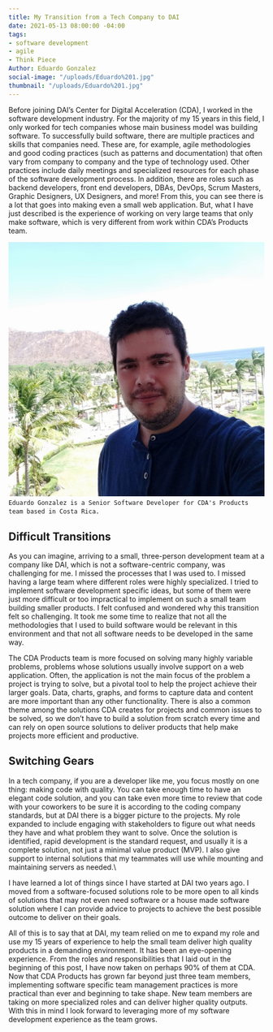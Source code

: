 ```yaml
---
title: My Transition from a Tech Company to DAI
date: 2021-05-13 08:00:00 -04:00
tags:
- software development
- agile
- Think Piece
Author: Eduardo Gonzalez
social-image: "/uploads/Eduardo%201.jpg"
thumbnail: "/uploads/Eduardo%201.jpg"
---
```


Before joining DAI’s Center for Digital Acceleration (CDA), I worked in the software development industry. For the majority of my 15 years in this field, I only worked for tech companies whose main business model was building software. To successfully build software, there are multiple practices and skills that companies need. These are, for example, agile methodologies and good coding practices (such as patterns and documentation) that often vary from company to company and the type of technology used. Other practices include daily meetings and specialized resources for each phase of the software development process. In addition, there are roles such as backend developers, front end developers, DBAs, DevOps, Scrum Masters, Graphic Designers, UX Designers, and more! From this, you can see there is a lot that goes into making even a small web application. But, what I have just described is the experience of working on very large teams that only make software, which is very different from work within CDA’s Products team.

<!--more-->

![Eduardo 1.jpg](/uploads/Eduardo%201.jpg)`Eduardo Gonzalez is a Senior Software Developer for CDA's Products team based in Costa Rica.`

## Difficult Transitions

As you can imagine, arriving to a small, three-person development team at a company like DAI, which is not a software-centric company, was challenging for me. I missed the processes that I was used to. I missed having a large team where different roles were highly specialized. I tried to implement software development specific ideas, but some of them were just more difficult or too impractical to implement on such a small team building smaller products. I felt confused and wondered why this transition felt so challenging. It took me some time to realize that not all the methodologies that I used to build software would be relevant in this environment and that not all software needs to be developed in the same way.

The CDA Products team is more focused on solving many highly variable problems, problems whose solutions usually involve support on a web application. Often, the application is not the main focus of the problem a project is trying to solve, but a pivotal tool to help the project achieve their larger goals. Data, charts, graphs, and forms to capture data and content are more important than any other functionality. There is also a common theme among the solutions CDA creates for projects and common issues to be solved, so we don’t have to build a solution from scratch every time and can rely on open source solutions to deliver products that help make projects more efficient and productive.

## Switching Gears
In a tech company, if you are a developer like me, you focus mostly on one thing: making code with quality. You can take enough time to have an elegant code solution, and you can take even more time to review that code with your coworkers to be sure it is according to the coding company standards, but at DAI there is a bigger picture to the projects. My role expanded to include engaging with stakeholders to figure out what needs they have and what problem they want to solve. Once the solution is identified, rapid development is the standard request, and usually it is a complete solution, not just a minimal value product (MVP). I also give support to internal solutions that my teammates will use while mounting and maintaining servers as needed.\

I have learned a lot of things since I have started at DAI two years ago. I moved from a software-focused solutions role to be more open to all kinds of solutions that may not even need software or a house made software solution where I can provide advice to projects to achieve the best possible outcome to deliver on their goals.

All of this is to say that at DAI, my team relied on me to expand my role and use my 15 years of experience to help the small team deliver high quality products in a demanding environment. It has been an eye-opening experience. From the roles and responsibilities that I laid out in the beginning of this post, I have now taken on perhaps 90% of them at CDA. Now that CDA Products has grown far beyond just three team members, implementing software specific team management practices is more practical than ever and beginning to take shape. New team members are taking on more specialized roles and can deliver higher quality outputs. With this in mind I look forward to leveraging more of my software development experience as the team grows.